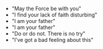 * "May the Force be with you"
* "I find your lack of faith disturbing"
* "I am your father"
* "I am your father"
* "Do or do not. There is no try"
* "I've got a bad feeling about this"
